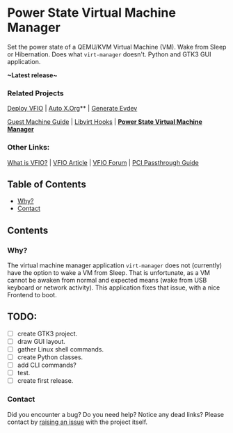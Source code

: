 # Power State Virtual Machine Manager
Set the power state of a QEMU/KVM Virtual Machine (VM). Wake from Sleep or Hibernation. Does what `virt-manager` doesn't. Python and GTK3 GUI application.

**~Latest release~**

### Related Projects
[Deploy VFIO](https://github.com/portellam/deploy-VFIO) | [Auto X.Org](https://github.com/portellam/auto-xorg)** | [Generate Evdev](https://github.com/portellam/generate-evdev)

[Guest Machine Guide](https://github.com/portellam/guest-machine-guide) | [Libvirt Hooks](https://github.com/portellam/libvirt-hooks) | **[Power State Virtual Machine Manager](https://github.com/portellam/powerstate-virtmanager)**

### Other Links:
[What is VFIO?](#VFIO) | [VFIO Article](https://www.kernel.org/doc/html/latest/driver-api/vfio.html) | [VFIO Forum](https://old.reddit.com/r/VFIO) | [PCI Passthrough Guide](https://wiki.archlinux.org/title/PCI_passthrough_via_OVMF)

## Table of Contents
- [Why?](#why)
- [Contact](#contact)

## Contents
### Why?
The virtual machine manager application `virt-manager` does not (currently) have the option to wake a VM from Sleep.
That is unfortunate, as a VM cannot be awaken from normal and expected means (wake from USB keyboard or network activity).
This application fixes that issue, with a nice Frontend to boot.

## TODO:
- [ ] create GTK3 project.
- [ ] draw GUI layout.
- [ ] gather Linux shell commands.
- [ ] create Python classes.
- [ ] add CLI commands?
- [ ] test.
- [ ] create first release.

### Contact
Did you encounter a bug? Do you need help? Notice any dead links? Please contact by [raising an issue](https://github.com/portellam/powerstate-virtmanager/issues) with the project itself.
